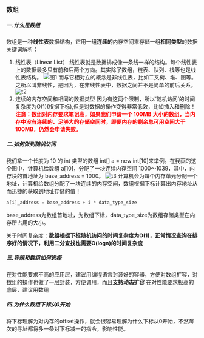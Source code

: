 ### 数组

##### 一.什么是数组
数组是一种**线性表**数据结构，它用一组**连续的**内存空间来存储一组**相同类型**的数据
关键词解析：
1. 线性表（Linear List）
   线性表就是数据排成像一条线一样的结构。每个线性表上的数据最多只有前和后两个方向。其实除了数组，链表、队列、栈等也是线性表结构。
   ![图1](https://static001.geekbang.org/resource/image/b6/77/b6b71ec46935130dff5c4b62cf273477.jpg)
   而与它相对立的概念是非线性表，比如二叉树、堆、图等。之所以叫非线性，是因为，在非线性表中，数据之间并不是简单的前后关系。
   ![t2](https://static001.geekbang.org/resource/image/6e/69/6ebf42641b5f98f912d36f6bf86f6569.jpg)
2. 连续的内存空间和相同的数据类型
   因为有这两个限制，所以‘随机访问’的时间复杂度为O(1)(根据下标),但是对数据的操作变得非常低效，比如插入和删除！  \
   <font color=#FF0000> **注意：数组对内存要求笔记高，如果我们申请一个 100MB 大小的数组，当内存中没有连续的、足够大的存储空间时，即便内存的剩余总可用空间大于 100MB，仍然会申请失败。**</font>

##### 二.如何做到随机访问
我们拿一个长度为 10 的 int 类型的数组 int[] a = new int[10]来举例。在我画的这个图中，计算机给数组 a[10]，分配了一块连续内存空间 1000～1039，其中，内存块的首地址为 base_address = 1000。
![t3](https://static001.geekbang.org/resource/image/98/c4/98df8e702b14096e7ee4a5141260cdc4.jpg)
计算机会为每个内存单元分配一个地址，计算机给数组分配了一块连续的内存空间，数组根据下标计算出内存地址从而迅捷的获取到地址存储的值！
```c++
a[i]_address = base_address + i * data_type_size
```
base_address为数组首地址，为数组下标，data_type_size为数组存储类型在内存所占用的大小。

关于时间复杂度：**数组根据下标随机访问的时间复杂度为O(1)，正常情况查询在排序好的情况下，利用二分查找也需要O(logn)的时间复杂度**

##### 三.容器和数组如何选择
在对性能要求不高的应用层，建议用编程语言封装好的容器，方便对数组扩容，对数组的操作也做了一层封装，方便调用，而且**支持动态扩容**
在对性能要求极高的底层，建议用数组

##### 四.为什么数组下标从0开始
将下标理解为对内存的offset操作，就会很容易理解为什么下标从0开始，不然每次的寻址都将多一条对下标减一的指令，影响性能。